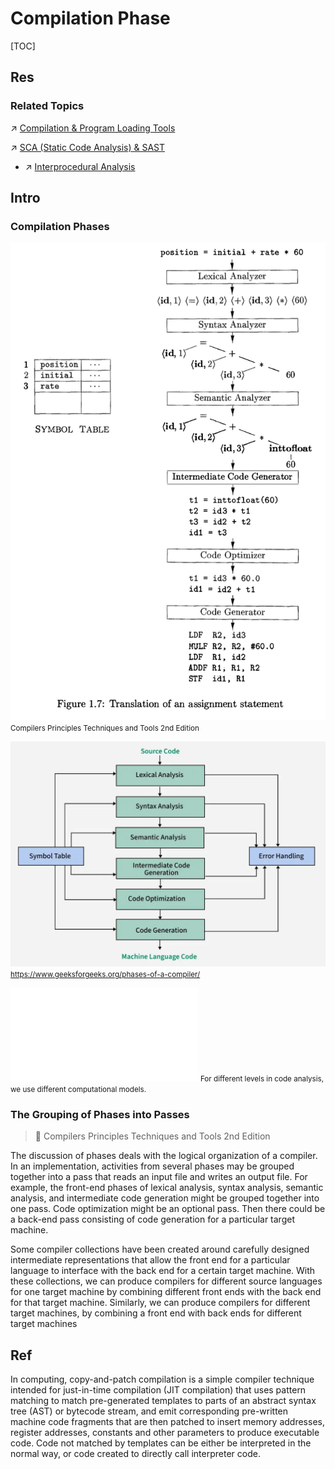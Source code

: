 # Compilation Phase

[TOC]



## Res
### Related Topics
↗ [Compilation & Program Loading Tools](../../../👩‍💻%20Computer%20Languages%20&%20Programming%20Methodology/🛠️%20Programming%20Tool%20Chain/Compilation%20&%20Program%20Loading%20Tools/Compilation%20&%20Program%20Loading%20Tools.md)

↗ [SCA (Static Code Analysis) & SAST](../../../../CyberSecurity/🏰%20Cybersecurity%20Basics%20&%20InfoSec/🍦%20Software%20Security/🪆%20Software%20(Program)%20Analysis%20&%20Binary%20Engineering/📌%20Software%20(Program)%20Analysis%20Basics/👚%20SCA%20(Static%20Code%20Analysis)%20&%20SAST/SCA%20(Static%20Code%20Analysis)%20&%20SAST.md)
- ↗ [Interprocedural Analysis](../../../../CyberSecurity/🏰%20Cybersecurity%20Basics%20&%20InfoSec/🍦%20Software%20Security/🪆%20Software%20(Program)%20Analysis%20&%20Binary%20Engineering/📌%20Software%20(Program)%20Analysis%20Basics/👚%20SCA%20(Static%20Code%20Analysis)%20&%20SAST/📲%20Inter-procedural%20Analysis/Interprocedural%20Analysis.md)



## Intro
### Compilation Phases
![](../../../../../Assets/Pics/Screenshot%202025-09-22%20at%2020.18.53.png)
<small>Compilers Principles Techniques and Tools 2nd Edition</small>

![](../../../../../Assets/Pics/Pasted%20image%2020250304120243.png)
<small><a>https://www.geeksforgeeks.org/phases-of-a-compiler/</a></small>

![Drawing 2025-09-09 22.37.45.excalidraw | 800](../../../../../Assets/Illustrations/Computer%20Language/Language_and_Programming_Language_Processing.md)
<small>For different levels in code analysis, we use different computational models. </small>


### The Grouping of Phases into Passes
> 📖 Compilers Principles Techniques and Tools 2nd Edition

The discussion of phases deals with the logical organization of a compiler. In an implementation, activities from several phases may be grouped together into a pass that reads an input file and writes an output file. For example, the front-end phases of lexical analysis, syntax analysis, semantic analysis, and intermediate code generation might be grouped together into one pass. Code optimization might be an optional pass. Then there could be a back-end pass consisting of code generation for a particular target machine.

Some compiler collections have been created around carefully designed intermediate representations that allow the front end for a particular language to interface with the back end for a certain target machine. With these collections, we can produce compilers for different source languages for one target machine by combining different front ends with the back end for that target machine. Similarly, we can produce compilers for different target machines, by combining a front end with back ends for different target machines



## Ref
[Copy-and-patch | wikipedia]: https://en.wikipedia.org/wiki/Copy-and-patch
In computing, copy-and-patch compilation is a simple compiler technique intended for just-in-time compilation (JIT compilation) that uses pattern matching to match pre-generated templates to parts of an abstract syntax tree (AST) or bytecode stream, and emit corresponding pre-written machine code fragments that are then patched to insert memory addresses, register addresses, constants and other parameters to produce executable code. Code not matched by templates can be either be interpreted in the normal way, or code created to directly call interpreter code.


